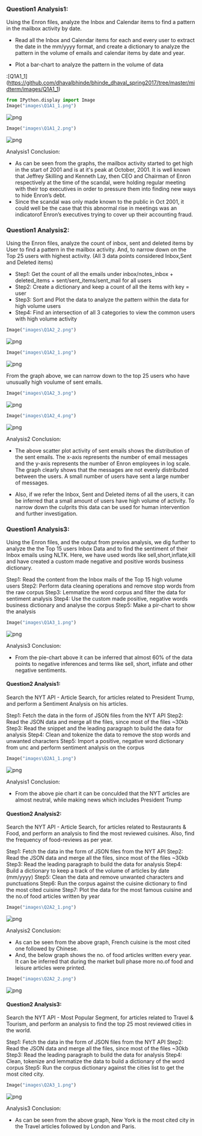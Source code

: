 
### Question1 Analysis1: 
Using the Enron files, analyze the Inbox and Calendar items to find a pattern in the mailbox activity by date.

- Read all the Inbox and Calendar items for each and every user to extract the date in the mm/yyyy format, and create a dictionary to analyze the pattern in the volume of emails and calendar items by date and year.

- Plot a bar-chart to analyze the pattern in the volume of data

:[Q1A1_1] (https://github.com/dhavalbhinde/bhinde_dhaval_spring2017/tree/master/midterm/images/Q1A1_1)


```python
from IPython.display import Image
Image("images\Q1A1_1.png")
```




![png](output_2_0.png)




```python
Image("images\Q1A1_2.png")
```




![png](output_3_0.png)



Analysis1 Conclusion:

- As can be seen from the graphs, the mailbox activity started to get high in the start of 2001 and is at it's peak at October, 2001. It is well known that Jeffrey Skilling and Kenneth Lay, then CEO and Chairman of Enron respectively at the time of the scandal, were holding regular meeting with their top executives in order to pressure them into finding new ways to hide Enron’s debt. 
- Since the scandal was only made known to the public in Oct 2001, it could well be the case that this abnormal rise in meetings was an indicatorof Enron’s executives trying to cover up their accounting fraud.

### Question1 Analysis2:
Using the Enron files, analyze the count of inbox, sent and deleted items by User to find a pattern in the mailbox activity. And, to narrow down on the Top 25 users with highest activity. (All 3 data points considered Inbox,Sent and Deleted items)

- Step1: Get the count of all the emails under inbox/notes_inbox + deleted_items + sent/sent_items/sent_mail for all users
- Step2: Create a dictionary and keep a count of all the items with key = user
- Step3: Sort and Plot the data to analyze the pattern within the data for high volume users
- Step4: Find an intersection of all 3 categories to view the common users with high volume activity


```python
Image("images\Q1A2_2.png")
```




![png](output_6_0.png)




```python
Image("images\Q1A2_1.png")
```




![png](output_7_0.png)



From the graph above, we can narrow down to the top 25 users who have unusually high voulume of sent emails.


```python
Image("images\Q1A2_3.png")
```




![png](output_9_0.png)




```python
Image("images\Q1A2_4.png")
```




![png](output_10_0.png)



Analysis2 Conclusion:

- The above scatter plot activity of sent emails shows the distribution of the sent emails.
  The x-axis represents the number of email messages and the y-axis represents the number of Enron employees in log scale.
  The graph clearly shows that the messages are not evenly distributed between the users. A small number of users have sent a     large number of messages. 
  
- Also, if we refer the Inbox, Sent and Deleted items of all the users, it can be inferred that a small amount of users have       high volume of activity. To narrow down the culprits this data can be used for human intervention and further investigation.   

### Question1 Analysis3:

Using the Enron files, and the output from previos analysis, we dig further to analyze the the Top 15 users Inbox Data and to find the sentiment of their Inbox emails using NLTK. Here, we have used words like sell,short,inflate,kill and have created a custom made negative and positive words business dictionary. 

Step1: Read the content from the Inbox mails of the Top 15 high volume users
Step2: Perform data cleaning operations and remove stop words from the raw corpus
Step3: Lemmatize the word corpus and filter the data for sentiment analysis
Step4: Use the custom made positive, negative words business dictionary and analyse the corpus
Step5: Make a pir-chart to show the analysis


```python
Image("images\Q1A3_1.png")
```




![png](output_13_0.png)



Analysis3 Conclusion:
    
- From the pie-chart above it can be inferred that almost 60% of the data points to negative inferences and terms like sell,       short, inflate and other negative sentiments.    

#### Question2 Analysis1:

Search the NYT API - Article Search, for articles related to President Trump, and perform a Sentiment Analysis on his articles.

Step1: Fetch the data in the form of JSON files from the NYT API
Step2: Read the JSON data and merge all the files, since most of the files ~30kb
Step3: Read the snippet and the leading paragraph to build the data for analysis
Step4: Clean and tokenize the data to remove the stop words and unwanted characters
Step5: Import a positive, negative word dictionary from unc and perform sentiment analysis on the corpus


```python
Image("images\Q2A1_1.png")
```




![png](output_16_0.png)



Analysis1 Conclusion: 
- From the above pie chart it can be conculded that the NYT articles are almost neutral, while making news which includes         President Trump

#### Question2 Analysis2:

Search the NYT API - Article Search, for articles related to Restaurants & Food, and perform an analysis to find the most reviewed cuisines. Also, find the frequency of food-reviews as per year.

Step1: Fetch the data in the form of JSON files from the NYT API
Step2: Read the JSON data and merge all the files, since most of the files ~30kb
Step3: Read the leading paragraph to build the data for analysis
Step4: Build a dictionary to keep a track of the volume of articles by date (mm/yyyy)
Step5: Clean the data and remove unwanted characters and punctuations
Step6: Run the corpus against the cuisine dictionary to find the most cited cuisine
Step7: Plot the data for the most famous cuisine and the no.of food articles written by year


```python
Image("images\Q2A2_1.png")
```




![png](output_19_0.png)



Analysis2 Conclusion:

- As can be seen from the above graph, French cuisine is the most cited one followed by Chinese.
- And, the below graph shows the no. of food articles written every year. It can be inferred that during the market bull phase     more no.of food and leisure articles were printed. 


```python
Image("images\Q2A2_2.png")
```




![png](output_21_0.png)



#### Question2 Analysis3:

Search the NYT API - Most Popular Segment, for articles related to Travel & Tourism, and perform an analysis to find the top 25 most reviewed cities in the world.

Step1: Fetch the data in the form of JSON files from the NYT API
Step2: Read the JSON data and merge all the files, since most of the files ~30kb
Step3: Read the leading paragraph to build the data for analysis
Step4: Clean, tokenize and lemmatize the data to build a dictionary of the word corpus
Step5: Run the corpus dictionary against the cities list to get the most cited city.


```python
Image("images\Q2A3_1.png")
```




![png](output_23_0.png)



Analysis3 Conclusion:

- As can be seen from the above graph, New York is the most cited city in the Travel articles followed by London and Paris.    
